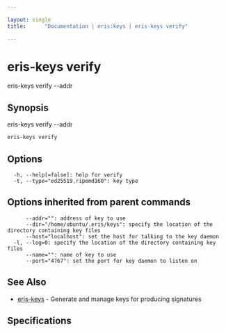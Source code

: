 ```yaml
---

layout: single
title:      "Documentation | eris:keys | eris-keys verify"

---
```


# eris-keys verify

eris-keys verify --addr <addr> <hash> <sig>

## Synopsis

eris-keys verify --addr <addr> <hash> <sig>

```bash
eris-keys verify
```

## Options

```
  -h, --help[=false]: help for verify
  -t, --type="ed25519,ripemd160": key type
```

## Options inherited from parent commands

```
      --addr="": address of key to use
      --dir="/home/ubuntu/.eris/keys": specify the location of the directory containing key files
      --host="localhost": set the host for talking to the key daemon
  -l, --log=0: specify the location of the directory containing key files
      --name="": name of key to use
      --port="4767": set the port for key daemon to listen on
```

## See Also

* [eris-keys](/docs/documentation/keys/0.11.4/eris-keys/)	 - Generate and manage keys for producing signatures

## Specifications


